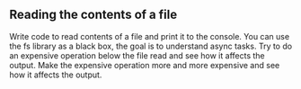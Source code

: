 ## Reading the contents of a file

Write code to read contents of a file and print it to the console. 
You can use the fs library as a black box, the goal is to understand async tasks. 
Try to do an expensive operation below the file read and see how it affects the output. 
Make the expensive operation more and more expensive and see how it affects the output. 

